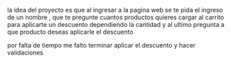 la idea del proyecto es que al ingresar a la pagina web se te pida el ingreso de un nombre , que te pregunte cuantos productos quieres cargar al carrito para aplicarte un descuento dependiendo la cantidad y al ultimo pregunta a que producto deseas aplicarle el descuento 



por falta de tiempo me falto terminar aplicar el descuento y hacer validaciones 
